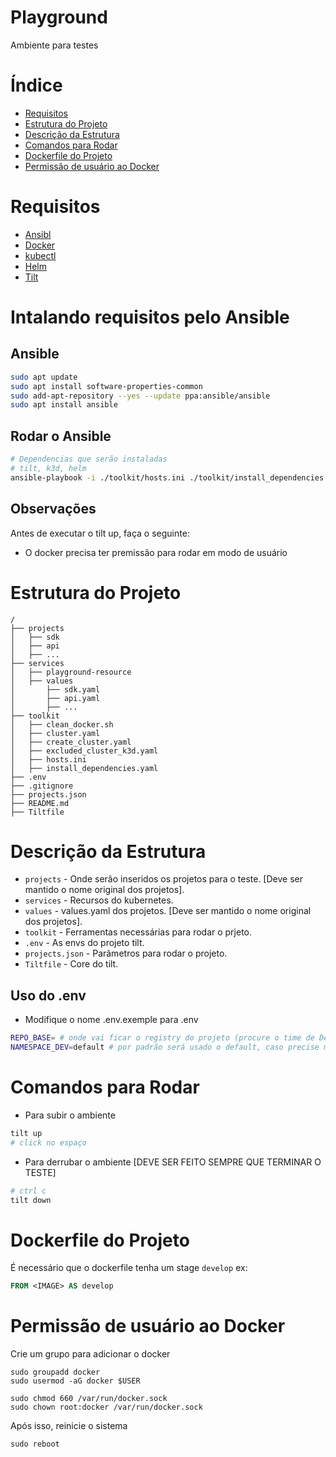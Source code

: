 # Playground
Ambiente para testes

# Índice
* [Requisitos](#Requisitos)
* [Estrutura do Projeto](#Estrutura-do-projeto)
* [Descrição da Estrutura](#Descricao-da-Estrutura)
* [Comandos para Rodar](#Comandos-para-Rodar)
* [Dockerfile do Projeto](#Dockerfile-do-Projeto)
* [Permissão de usuário ao Docker](#Permissão-de-usuário-ao-Docker)

# Requisitos
- [Ansibl](https://docs.ansible.com/ansible/latest/installation_guide/intro_installation.html#installing-extra-python-dependencies)
- [Docker](https://www.docker.com/)
- [kubectl](https://kubernetes.io/docs/tasks/tools/)
- [Helm]()
- [Tilt](https://docs.tilt.dev/install.html#linux)

# Intalando requisitos pelo Ansible

## Ansible
~~~bash
sudo apt update
sudo apt install software-properties-common
sudo add-apt-repository --yes --update ppa:ansible/ansible
sudo apt install ansible
~~~

## Rodar o Ansible
~~~bash
# Dependencias que serão instaladas
# tilt, k3d, helm
ansible-playbook -i ./toolkit/hosts.ini ./toolkit/install_dependencies.yml --ask-become-pass
~~~

## Observações
Antes de executar o tilt up, faça o seguinte:
- O docker precisa ter premissão para rodar em modo de usuário

# Estrutura do Projeto
```plaintext
/
├── projects
│   ├── sdk
│   ├── api
│   ├── ...
├── services
│   ├── playground-resource
│   ├── values
│       ├── sdk.yaml
│       ├── api.yaml
│       ├── ...
├── toolkit
│   ├── clean_docker.sh
│   ├── cluster.yaml
│   ├── create_cluster.yaml
│   ├── excluded_cluster_k3d.yaml
│   ├── hosts.ini
│   ├── install_dependencies.yaml
├── .env
├── .gitignore
├── projects.json
├── README.md
├── Tiltfile
```

# Descrição da Estrutura
- `projects`      - Onde serão inseridos os projetos para o teste. [Deve ser mantido o nome original dos projetos].
- `services`      - Recursos do kubernetes.
- `values`        - values.yaml dos projetos. [Deve ser mantido o nome original dos projetos].
- `toolkit`       - Ferramentas necessárias para rodar o prjeto.
- `.env`          - As envs do projeto tilt. 
- `projects.json` - Parâmetros para rodar o projeto. 
- `Tiltfile`      - Core do tilt.

## Uso do .env
- Modifique o nome .env.exemple para .env
~~~bash
REPO_BASE= # onde vai ficar o registry do projeto (procure o time de DevOps)
NAMESPACE_DEV=default # por padrão será usado o default, caso precise mudar, precisar falar com o time de DevOps
~~~

# Comandos para Rodar
- Para subir o ambiente
~~~bash
tilt up
# click no espaço
~~~
- Para derrubar o ambiente [DEVE SER FEITO SEMPRE QUE TERMINAR O TESTE]
~~~bash
# ctrl c
tilt down
~~~

# Dockerfile do Projeto
É necessário que o dockerfile tenha um stage `develop`
ex:
~~~dockerfile
FROM <IMAGE> AS develop
~~~

# Permissão de usuário ao Docker
Crie um grupo para adicionar o docker

```
sudo groupadd docker
sudo usermod -aG docker $USER

sudo chmod 660 /var/run/docker.sock
sudo chown root:docker /var/run/docker.sock
```
Após isso, reinicie o sistema 
```
sudo reboot
```
